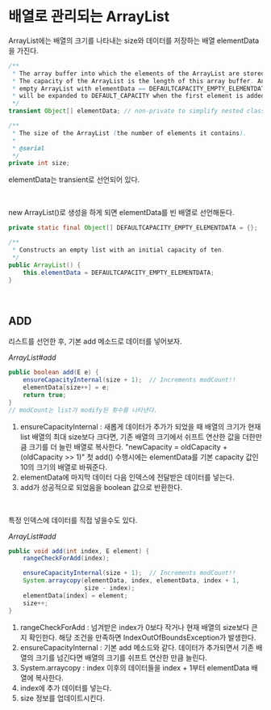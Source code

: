 # 배열로 관리되는 ArrayList 

ArrayList에는 배열의 크기를 나타내는 size와 데이터를 저장하는 배열 elementData을 가진다.

```java
/**
 * The array buffer into which the elements of the ArrayList are stored.
 * The capacity of the ArrayList is the length of this array buffer. Any
 * empty ArrayList with elementData == DEFAULTCAPACITY_EMPTY_ELEMENTDATA
 * will be expanded to DEFAULT_CAPACITY when the first element is added.
 */
transient Object[] elementData; // non-private to simplify nested class access

/**
 * The size of the ArrayList (the number of elements it contains).
 *
 * @serial
 */
private int size;
```
elementData는 transient로 선언되어 있다. 

<br>

new ArrayList()로 생성을 하게 되면 elementData를 빈 배열로 선언해둔다. 

```java
private static final Object[] DEFAULTCAPACITY_EMPTY_ELEMENTDATA = {};

/**
 * Constructs an empty list with an initial capacity of ten.
 */
public ArrayList() {
    this.elementData = DEFAULTCAPACITY_EMPTY_ELEMENTDATA;
}
```

<br>

## ADD

리스트를 선언한 후, 기본 add 메소드로 데이터를 넣어보자.

*ArrayList#add*

```java
public boolean add(E e) {
    ensureCapacityInternal(size + 1);  // Increments modCount!!
    elementData[size++] = e;
    return true;
}
// modCount는 list가 modify된 횟수를 나타낸다. 
```

1. ensureCapacityInternal : 새롭게 데이터가 추가가 되었을 때 배열의 크기가 현재 list 배열의 최대 size보다 크다면, 기존 배열의 크기에서 쉬프트 연산한 값을 더한만큼 크기를 더 늘린 배열로 복사한다. "newCapacity = oldCapacity + (oldCapacity >> 1)"
첫 add() 수행시에는 elementData를 기본 capacity 값인 10의 크기의 배열로 바꿔준다.
2. elementData에 마지막 데이터 다음 인덱스에 전달받은 데이터를 넣는다.
3. add가 성공적으로 되었음을 boolean 값으로 반환한다.

<br>


특정 인덱스에 데이터를 직접 넣을수도 있다.

*ArrayList#add*

```java
public void add(int index, E element) {
    rangeCheckForAdd(index);

    ensureCapacityInternal(size + 1);  // Increments modCount!! 
    System.arraycopy(elementData, index, elementData, index + 1,
                     size - index);
    elementData[index] = element;
    size++;
}
```

1. rangeCheckForAdd : 넘겨받은 index가 0보다 작거나 현재 배열의 size보다 큰지 확인한다. 해당 조건을 만족하면 IndexOutOfBoundsException가 발생한다. 
2. ensureCapacityInternal : 기본 add 메소드와 같다. 데이터가 추가되면서 기존 배열의 크기를 넘긴다면 배열의 크기를 쉬프트 연산한 만큼 늘린다.
3. System.arraycopy : index 이후의 데이터들을 index + 1부터 elementData 배열에 복사한다.
4. index에 추가 데이터를 넣는다.
5. size 정보를 업데이트시킨다.

